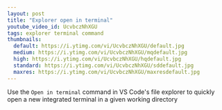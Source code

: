 ```yaml
---
layout: post
title: "Explorer open in terminal"
youtube_video_id: UcvbczNhXGU
tags: explorer terminal command
thumbnails:
  default: https://i.ytimg.com/vi/UcvbczNhXGU/default.jpg
  medium: https://i.ytimg.com/vi/UcvbczNhXGU/mqdefault.jpg
  high: https://i.ytimg.com/vi/UcvbczNhXGU/hqdefault.jpg
  standard: https://i.ytimg.com/vi/UcvbczNhXGU/sddefault.jpg
  maxres: https://i.ytimg.com/vi/UcvbczNhXGU/maxresdefault.jpg
---
```


Use the `Open in terminal` command in VS Code's file explorer to quickly open a new integrated terminal in a given working directory
